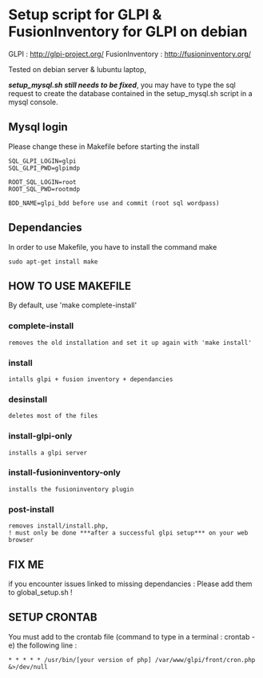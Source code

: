 
# Setup script for GLPI & FusionInventory for GLPI on debian

GLPI : http://glpi-project.org/ 
FusionInventory : http://fusioninventory.org/

Tested on debian server & lubuntu laptop, 

***setup_mysql.sh still needs to be fixed***, you may have to type the sql request to create the database contained in the setup_mysql.sh script in a mysql console.

## Mysql login

Please change these in Makefile before starting the install 

```
SQL_GLPI_LOGIN=glpi
SQL_GLPI_PWD=glpimdp

ROOT_SQL_LOGIN=root
ROOT_SQL_PWD=rootmdp

BDD_NAME=glpi_bdd before use and commit (root sql wordpass)

```

## Dependancies

In order to use Makefile, you have to install the command make

```
sudo apt-get install make
```

## HOW TO USE MAKEFILE

By default, use 'make complete-install'

### complete-install
	removes the old installation and set it up again with 'make install'
### install
	intalls glpi + fusion inventory + dependancies
### desinstall 
	deletes most of the files
### install-glpi-only
	installs a glpi server
### install-fusioninventory-only 
	installs the fusioninventory plugin

### post-install
	removes install/install.php, 
	! must only be done ***after a successful glpi setup*** on your web browser


## FIX ME
if you encounter issues linked to missing dependancies :
Please add them to global_setup.sh !

## SETUP CRONTAB

You must add to the crontab file (command to type in a terminal : crontab -e) the following line :

```
* * * * * /usr/bin/[your version of php] /var/www/glpi/front/cron.php &>/dev/null
```


